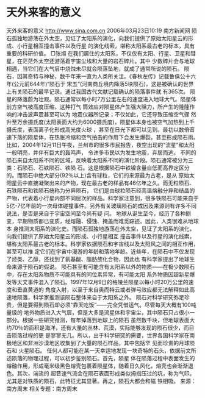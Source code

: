 # 天外来客的意义

天外来客的意义
http://www.sina.com.cn 2006年03月23日10:19 南方新闻网
陨石孤独地游荡在外太空，见证了太阳系的演化，向我们提供了原始太阳星云的形成、小行星相互撞击事件以及行星 的演化线索，堪称太阳系最古老的标本，具有重要的科研价值。
□张旭
在我们居住的太阳系，不仅仅有太阳、行星、卫星和彗星，在茫茫外太空还游荡着宇宙尘埃和大量的岩石碎片。其中 少数碎片会与地球相遇，当它们在大气层中烧蚀未尽就会陨落坠地，就成了通常所说的陨石。
陨石，因其奇特与神秘，数千年来一直为人类所关注。《春秋左传》记载鲁僖公十六年(公元前644年)“陨石于 宋五”(河南商丘境内降落5块陨石)，这是被确认的世界上有关陨石的最早记录。通过我国古代文献记载确认的陨落事件就 有365次。
陨星的降落蔚为壮观。陨石通常以每小时7万公里左右的速度进入地球大气。陨星体前方空气被高度压缩，这种打气 筒效应对陨星体产生强大阻力，所产生的隆隆作响的冲击波声震甚至可以为
地震仪器所记录；不仅如此，它还导致压缩空气骤 然升至万余摄氏度(太阳表面大约为6000摄氏度)，陨星体本身也被空气加热到上千摄氏度，表面离子化形成高光度火球 ，甚至在日光下都可以见到。最初以数倍音速下落的陨星体，在热胀冷缩和空气拍击的作用下会发生爆裂，甚至形成陨石雨。 比如，2004年12月11日午夜，兰州市的很多市民报告，夜空出现的“流星”和太阳一般明亮，并伴有巨大的轰鸣声， 令许多市民以为发生地震，弃居而逃。
不同的陨石来自太阳系不同的区域，反映着太阳系不同的演化阶段。陨石通常被分为三类：石陨石、石铁陨石、铁陨 石。这是根据陨石中铁镍含量自低而高界定区分的。而陨石中绝大部分(92％以上)含有球粒，它们的来源最为古老，是从 原始太阳星云中直接凝聚出来的产物，现在最古老的样品有46亿年之久。而无粒陨石、石铁陨石和铁陨石统称为分异陨石， 它们是由球粒陨石经高温熔融分异和结晶的产物，代表着小行星内部不同层次的样品。科学家注意到，很多铁陨石可能来自于 5亿-7亿年前的一次母体碰撞事件。另外有关玻璃陨石的成因及来源则有许多不同说法，是否是来自于宇宙空间至今尚有疑 问。
地球从诞生至今，经历了各种剧变，早期物质都已变质，经熔融、侵蚀、掩盖而难觅踪迹。因此，人类很难从地球本 身推测太阳系的演化史。而陨石孤独地游荡在外太空，见证了太阳系的演化，向我们提供了原始太阳星云的形成、小行星相互 撞击事件以及行星的演化线索，堪称太阳系最古老的标本。科学家依据陨石和宇宙线以及太阳风之间的相互作用，甚至可以推 定它们在宇宙中漫游的年龄和落地年龄。近些年，在陨石中不仅发现了烃类、乙醇，还找到了氨基酸、脂肪族化合物，因此也 有科学家提出了地球生命来源于陨石的假说。
陨石甚至有可能含有太阳系以外的物质——在极少数陨石中，存在太阳系物质不可能具有的同位素异常，有可能太阳 系外物质因超新星爆发等天文事件混入了陨石。1997年12月9日的格陵兰陨星以每小时20万公里的速度和垂直黄道的 角度入射，以至于来自奥而特云或者弹弓效应都无法解释如此高速地陨落，科学家推测该陨石整体来自于太阳系之外。
陨石对科学研究弥足珍贵，但是要得到陨石却必须“靠天吃饭”——完全凭借运气。尽管每天大概有100吨量级的 地外物质进入大气层，但是大多是流星体和宇宙尘，其中陨石只占很小一部分。根据一些研究推测，每年掉落到地球上的陨石 虽然数千块，但地球表面大约70％的面积是海洋，还有大量的丛林、荒漠，实际能够发现的陨石很少，而目击陨落过程的更 是寥寥无几。所以，出于科学研究的需要，世界各国科学家在南极地区和非洲沙漠地区收集到了大量的陨石样品，其中包括罕 见而珍贵的月球陨石和
火星陨石。
任何人都可能在某一天幸运地发现一块奇特的石头，依据前文所述陨落的物理过程，可以初步鉴别陨石。首先，陨星 体在陨落过程中表面发生的熔融作用，形成毫米级黑色熔壳包裹着陨星体，随着日久风化，熔壳也会渐渐退色。其次，湍流的
超音速气流会在陨石表面形成类似拇指压过的坑，称为气印。尤其是对铁质的陨石，此特征尤其显著。再之，陨石大都会和磁 铁相吸。 来源：南方周末
相关专题：南方周末 

